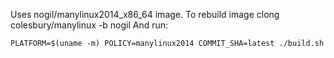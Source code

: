 Uses nogil/manylinux2014_x86_64 image.
To rebuild image clong colesbury/manylinux -b nogil
And run:

```
PLATFORM=$(uname -m) POLICY=manylinux2014 COMMIT_SHA=latest ./build.sh
```
